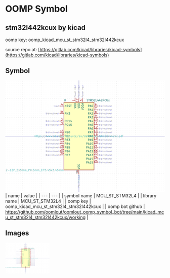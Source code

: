 # OOMP Symbol  
## stm32l442kcux  by kicad  
  
oomp key: oomp_kicad_mcu_st_stm32l4_stm32l442kcux  
  
source repo at: [https://gitlab.com/kicad/libraries/kicad-symbols](https://gitlab.com/kicad/libraries/kicad-symbols)  
## Symbol  
  
[![working.png](working_600.png)](working.png)  
| name | value | 
| --- | --- | 
| symbol name | MCU_ST_STM32L4 | 
| library name | MCU_ST_STM32L4 | 
| oomp key | oomp_kicad_mcu_st_stm32l4_stm32l442kcux | 
| oomp bot github | https://github.com/oomlout/oomlout_oomp_symbol_bot/tree/main/kicad_mcu_st_stm32l4_stm32l442kcux/working | 
## Images  
  
[![working.png](working_140.png)](working.png)  
